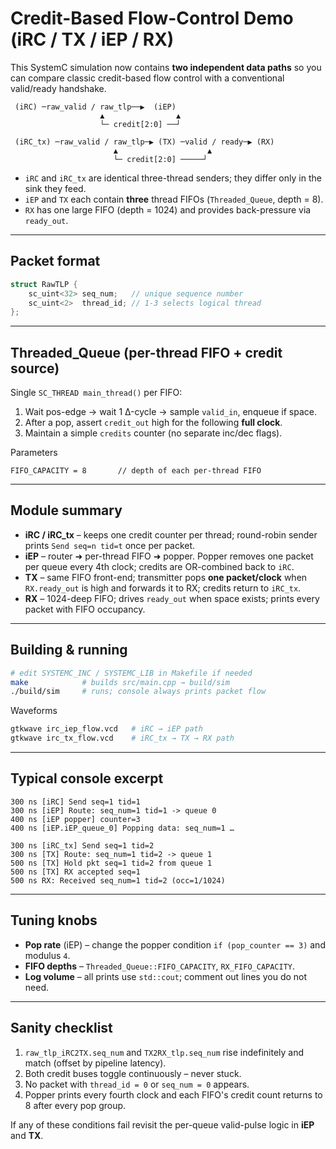 # Credit-Based Flow-Control Demo (iRC / TX / iEP / RX)

This SystemC simulation now contains **two independent data paths** so you can compare classic credit-based flow control with a conventional valid/ready handshake.

```
 (iRC) ─raw_valid / raw_tlp──▶  (iEP)
                    ▲                ▲
                    └─ credit[2:0] ──┘

 (iRC_tx) ─raw_valid / raw_tlp─▶ (TX) ─valid / ready─▶ (RX)
                       ▲                    ▲
                       └─ credit[2:0] ─────┘
```

* `iRC` and `iRC_tx` are identical three-thread senders; they differ only in the sink they feed.
* `iEP` and `TX` each contain **three** thread FIFOs (`Threaded_Queue`, depth = 8).
* `RX` has one large FIFO (depth = 1024) and provides back-pressure via `ready_out`.

---
## Packet format
```cpp
struct RawTLP {
    sc_uint<32> seq_num;   // unique sequence number
    sc_uint<2>  thread_id; // 1-3 selects logical thread
};
```

---
## Threaded_Queue (per-thread FIFO + credit source)
Single `SC_THREAD main_thread()` per FIFO:
1. Wait pos-edge → wait 1 Δ-cycle → sample `valid_in`, enqueue if space.
2. After a pop, assert `credit_out` high for the following **full clock**.
3. Maintain a simple `credits` counter (no separate inc/dec flags).

Parameters
```
FIFO_CAPACITY = 8       // depth of each per-thread FIFO
```

---
## Module summary
* **iRC / iRC_tx** – keeps one credit counter per thread; round-robin sender prints `Send seq=n tid=t` once per packet.
* **iEP** – router ➜ per-thread FIFO ➜ popper.  Popper removes one packet per queue every 4th clock; credits are OR-combined back to `iRC`.
* **TX** – same FIFO front-end; transmitter pops **one packet/clock** when `RX.ready_out` is high and forwards it to RX; credits return to `iRC_tx`.
* **RX** – 1024-deep FIFO; drives `ready_out` when space exists; prints every packet with FIFO occupancy.

---
## Building & running
```bash
# edit SYSTEMC_INC / SYSTEMC_LIB in Makefile if needed
make            # builds src/main.cpp → build/sim
./build/sim     # runs; console always prints packet flow
```
Waveforms
```bash
gtkwave irc_iep_flow.vcd   # iRC → iEP path
gtkwave irc_tx_flow.vcd    # iRC_tx → TX → RX path
```

---
## Typical console excerpt
```
300 ns [iRC] Send seq=1 tid=1
300 ns [iEP] Route: seq_num=1 tid=1 -> queue 0
400 ns [iEP popper] counter=3
400 ns [iEP.iEP_queue_0] Popping data: seq_num=1 …

300 ns [iRC_tx] Send seq=1 tid=2
300 ns [TX] Route: seq_num=1 tid=2 -> queue 1
500 ns [TX] Hold pkt seq=1 tid=2 from queue 1
500 ns [TX] RX accepted seq=1
500 ns RX: Received seq_num=1 tid=2 (occ=1/1024)
```

---
## Tuning knobs
* **Pop rate**  (iEP) – change the popper condition `if (pop_counter == 3)` and modulus `4`.
* **FIFO depths** – `Threaded_Queue::FIFO_CAPACITY`, `RX_FIFO_CAPACITY`.
* **Log volume** – all prints use `std::cout`; comment out lines you do not need.

---
## Sanity checklist
1. `raw_tlp_iRC2TX.seq_num` and `TX2RX_tlp.seq_num` rise indefinitely and match (offset by pipeline latency).
2. Both credit buses toggle continuously – never stuck.
3. No packet with `thread_id = 0` or `seq_num = 0` appears.
4. Popper prints every fourth clock and each FIFO's credit count returns to 8 after every pop group.

If any of these conditions fail revisit the per-queue valid-pulse logic in **iEP** and **TX**. 
